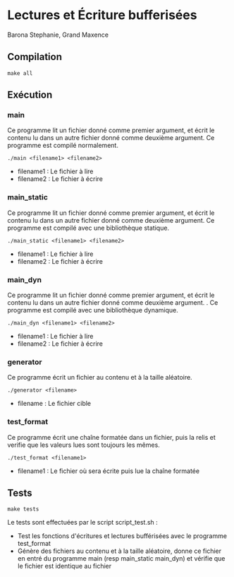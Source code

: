 # Lectures et Écriture bufferisées
Barona Stephanie, Grand Maxence

## Compilation

```shell
make all
```

## Exécution

### main

Ce programme lit un fichier donné comme premier argument,
et écrit le contenu lu dans un autre fichier donné comme
deuxième argument. Ce programme est compilé normalement.

```shell
./main <filename1> <filename2>
```
* filename1 : Le fichier à lire
* filename2 : Le fichier à écrire

### main_static

Ce programme lit un fichier donné comme premier argument,
et écrit le contenu lu dans un autre fichier donné comme
deuxième argument. Ce programme est compilé avec une
bibliothèque statique.

```shell
./main_static <filename1> <filename2>
```
* filename1 : Le fichier à lire
* filename2 : Le fichier à écrire

### main_dyn

Ce programme lit un fichier donné comme premier argument,
et écrit le contenu lu dans un autre fichier donné comme
deuxième argument. . Ce programme est compilé avec une bibliothèque
dynamique.

```shell
./main_dyn <filename1> <filename2>
```
* filename1 : Le fichier à lire
* filename2 : Le fichier à écrire

### generator

Ce programme écrit un fichier au contenu et à la taille aléatoire. 

```shell
./generator <filename>
```
* filename : Le fichier cible

### test_format

Ce programme écrit une chaîne formatée dans un fichier, puis la relis
et verifie que les valeurs lues sont toujours les mêmes.

```shell
./test_format <filename1>
```
* filename1 : Le fichier où sera écrite puis lue la chaîne formatée

## Tests

```shell
make tests
```

Le tests sont effectuées par le script script_test.sh :
* Test les fonctions d'écritures et lectures bufférisées avec le
programme test_format
* Génère des fichiers au contenu et à la taille aléatoire, donne ce
fichier en entré du programme main (resp main_static  main_dyn) et
vérifie que le fichier <filename2> est identique au fichier <filename1>
